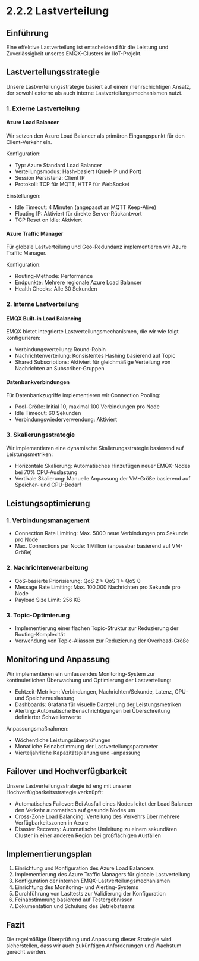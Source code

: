 # 2.2.2 Lastverteilung


## Einführung

Eine effektive Lastverteilung ist entscheidend für die Leistung und Zuverlässigkeit unseres EMQX-Clusters im IIoT-Projekt.

## Lastverteilungsstrategie

Unsere Lastverteilungsstrategie basiert auf einem mehrschichtigen Ansatz, der sowohl externe als auch interne Lastverteilungsmechanismen nutzt.

### 1. Externe Lastverteilung

#### Azure Load Balancer

Wir setzen den Azure Load Balancer als primären Eingangspunkt für den Client-Verkehr ein.

Konfiguration:
- Typ: Azure Standard Load Balancer
- Verteilungsmodus: Hash-basiert (Quell-IP und Port)
- Session Persistenz: Client IP
- Protokoll: TCP für MQTT, HTTP für WebSocket

Einstellungen:
- Idle Timeout: 4 Minuten (angepasst an MQTT Keep-Alive)
- Floating IP: Aktiviert für direkte Server-Rückantwort
- TCP Reset on Idle: Aktiviert

#### Azure Traffic Manager

Für globale Lastverteilung und Geo-Redundanz implementieren wir Azure Traffic Manager.

Konfiguration:
- Routing-Methode: Performance
- Endpunkte: Mehrere regionale Azure Load Balancer
- Health Checks: Alle 30 Sekunden

### 2. Interne Lastverteilung

#### EMQX Built-in Load Balancing

EMQX bietet integrierte Lastverteilungsmechanismen, die wir wie folgt konfigurieren:

- Verbindungsverteilung: Round-Robin
- Nachrichtenverteilung: Konsistentes Hashing basierend auf Topic
- Shared Subscriptions: Aktiviert für gleichmäßige Verteilung von Nachrichten an Subscriber-Gruppen

#### Datenbankverbindungen

Für Datenbankzugriffe implementieren wir Connection Pooling:

- Pool-Größe: Initial 10, maximal 100 Verbindungen pro Node
- Idle Timeout: 60 Sekunden
- Verbindungswiederverwendung: Aktiviert

### 3. Skalierungsstrategie

Wir implementieren eine dynamische Skalierungsstrategie basierend auf Leistungsmetriken:

- Horizontale Skalierung: Automatisches Hinzufügen neuer EMQX-Nodes bei 70% CPU-Auslastung
- Vertikale Skalierung: Manuelle Anpassung der VM-Größe basierend auf Speicher- und CPU-Bedarf

## Leistungsoptimierung

### 1. Verbindungsmanagement

- Connection Rate Limiting: Max. 5000 neue Verbindungen pro Sekunde pro Node
- Max. Connections per Node: 1 Million (anpassbar basierend auf VM-Größe)

### 2. Nachrichtenverarbeitung

- QoS-basierte Priorisierung: QoS 2 > QoS 1 > QoS 0
- Message Rate Limiting: Max. 100.000 Nachrichten pro Sekunde pro Node
- Payload Size Limit: 256 KB

### 3. Topic-Optimierung

- Implementierung einer flachen Topic-Struktur zur Reduzierung der Routing-Komplexität
- Verwendung von Topic-Aliassen zur Reduzierung der Overhead-Größe

## Monitoring und Anpassung

Wir implementieren ein umfassendes Monitoring-System zur kontinuierlichen Überwachung und Optimierung der Lastverteilung:

- Echtzeit-Metriken: Verbindungen, Nachrichten/Sekunde, Latenz, CPU- und Speicherauslastung
- Dashboards: Grafana für visuelle Darstellung der Leistungsmetriken
- Alerting: Automatische Benachrichtigungen bei Überschreitung definierter Schwellenwerte

Anpassungsmaßnahmen:
- Wöchentliche Leistungsüberprüfungen
- Monatliche Feinabstimmung der Lastverteilungsparameter
- Vierteljährliche Kapazitätsplanung und -anpassung

## Failover und Hochverfügbarkeit

Unsere Lastverteilungsstrategie ist eng mit unserer Hochverfügbarkeitsstrategie verknüpft:

- Automatisches Failover: Bei Ausfall eines Nodes leitet der Load Balancer den Verkehr automatisch auf gesunde Nodes um
- Cross-Zone Load Balancing: Verteilung des Verkehrs über mehrere Verfügbarkeitszonen in Azure
- Disaster Recovery: Automatische Umleitung zu einem sekundären Cluster in einer anderen Region bei großflächigen Ausfällen

## Implementierungsplan

1. Einrichtung und Konfiguration des Azure Load Balancers
2. Implementierung des Azure Traffic Managers für globale Lastverteilung
3. Konfiguration der internen EMQX-Lastverteilungsmechanismen
4. Einrichtung des Monitoring- und Alerting-Systems
5. Durchführung von Lasttests zur Validierung der Konfiguration
6. Feinabstimmung basierend auf Testergebnissen
7. Dokumentation und Schulung des Betriebsteams

## Fazit
Die regelmäßige Überprüfung und Anpassung dieser Strategie wird sicherstellen, dass wir auch zukünftigen Anforderungen und Wachstum gerecht werden.